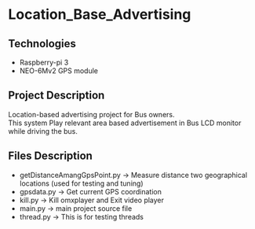 # Location_Base_Advertising

## Technologies
* Raspberry-pi 3
* NEO-6Mv2 GPS module

## Project Description
Location-based advertising project for Bus owners. </br>
This system Play relevant area based advertisement in Bus LCD monitor while driving the bus. 

## Files Description
* getDistanceAmangGpsPoint.py -> Measure distance two geographical locations (used for testing and tuning)
* gpsdata.py -> Get current GPS coordination
* kill.py  -> Kill omxplayer and Exit video player
* main.py  -> main project source file 
* thread.py -> This is for testing threads 
